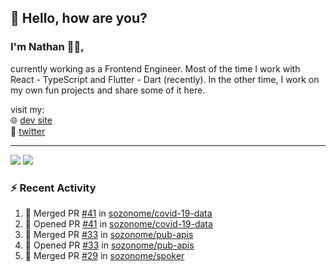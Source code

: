 ## 👋 Hello, how are you? 

### I'm Nathan 👨‍💻,

currently working as a Frontend Engineer. Most of the time I work with React - TypeScript and Flutter - Dart (recently). 
In the other time, I work on my own fun projects and share some of it here.

visit my:<br/>
🌐 [dev site](https://sznm.dev)<br/>
🦜 [twitter](https://twitter.com/sozonome)

---

![](https://komarev.com/ghpvc/?username=sozonome&color=grey)
![](https://hit.yhype.me/github/profile?user_id=17046154)

### :zap: Recent Activity

<!--START_SECTION:activity-->
1. 🎉 Merged PR [#41](https://github.com/sozonome/covid-19-data/pull/41) in [sozonome/covid-19-data](https://github.com/sozonome/covid-19-data)
2. 💪 Opened PR [#41](https://github.com/sozonome/covid-19-data/pull/41) in [sozonome/covid-19-data](https://github.com/sozonome/covid-19-data)
3. 🎉 Merged PR [#33](https://github.com/sozonome/pub-apis/pull/33) in [sozonome/pub-apis](https://github.com/sozonome/pub-apis)
4. 💪 Opened PR [#33](https://github.com/sozonome/pub-apis/pull/33) in [sozonome/pub-apis](https://github.com/sozonome/pub-apis)
5. 🎉 Merged PR [#29](https://github.com/sozonome/spoker/pull/29) in [sozonome/spoker](https://github.com/sozonome/spoker)
<!--END_SECTION:activity-->
